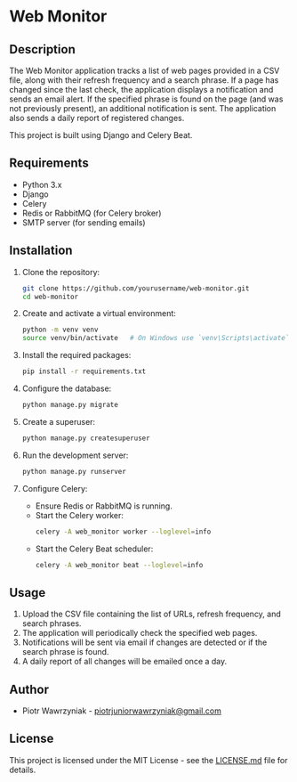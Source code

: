# Web Monitor

## Description
The Web Monitor application tracks a list of web pages provided in a CSV file, along with their refresh frequency and a search phrase. If a page has changed since the last check, the application displays a notification and sends an email alert. If the specified phrase is found on the page (and was not previously present), an additional notification is sent. The application also sends a daily report of registered changes.

This project is built using Django and Celery Beat.

## Requirements
- Python 3.x
- Django
- Celery
- Redis or RabbitMQ (for Celery broker)
- SMTP server (for sending emails)

## Installation
1. Clone the repository:
    ```sh
    git clone https://github.com/yourusername/web-monitor.git
    cd web-monitor
    ```

2. Create and activate a virtual environment:
    ```sh
    python -m venv venv
    source venv/bin/activate   # On Windows use `venv\Scripts\activate`
    ```

3. Install the required packages:
    ```sh
    pip install -r requirements.txt
    ```

4. Configure the database:
    ```sh
    python manage.py migrate
    ```

5. Create a superuser:
    ```sh
    python manage.py createsuperuser
    ```

6. Run the development server:
    ```sh
    python manage.py runserver
    ```

7. Configure Celery:
    - Ensure Redis or RabbitMQ is running.
    - Start the Celery worker:
        ```sh
        celery -A web_monitor worker --loglevel=info
        ```
    - Start the Celery Beat scheduler:
        ```sh
        celery -A web_monitor beat --loglevel=info
        ```

## Usage
1. Upload the CSV file containing the list of URLs, refresh frequency, and search phrases.
2. The application will periodically check the specified web pages.
3. Notifications will be sent via email if changes are detected or if the search phrase is found.
4. A daily report of all changes will be emailed once a day.

## Author
- Piotr Wawrzyniak - [piotrjuniorwawrzyniak@gmail.com](mailto:piotrjuniorwawrzyniak@gmail.com)

## License
This project is licensed under the MIT License - see the [LICENSE.md](LICENSE.md) file for details.